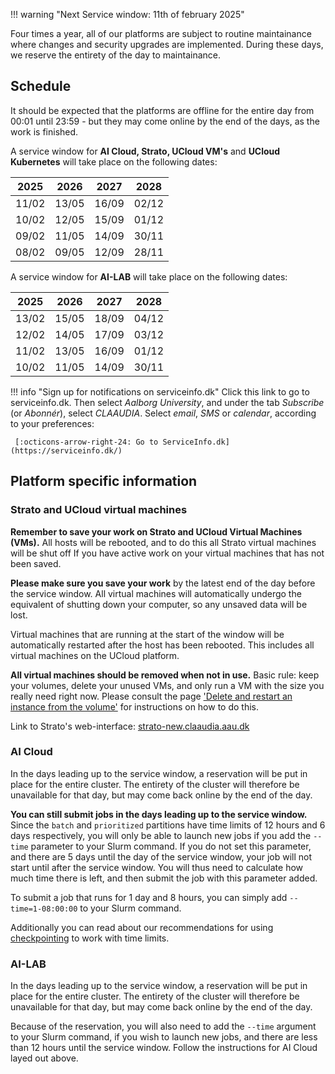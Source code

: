 
!!! warning "Next Service window: 11th of february 2025"

Four times a year, all of our platforms are subject to routine maintainance where changes and security upgrades are implemented.
During these days, we reserve the entirety of the day to maintainance. 

## Schedule

It should be expected that the platforms are offline for the entire day from 00:01 until 23:59 - but they may come online by the end of the days, as the work is finished.

A service window for **AI Cloud, Strato, UCloud VM's** and **UCloud Kubernetes** will take place on the following dates:


| 2025  | 2026  | 2027  | 2028  |
| ---   | ---   | ---   | ---   |
| 11/02 | 13/05 | 16/09 | 02/12 |
| 10/02 | 12/05 | 15/09 | 01/12 |
| 09/02 | 11/05 | 14/09 | 30/11 |
| 08/02 | 09/05 | 12/09 | 28/11 |


A service window for **AI-LAB** will take place on the following dates:

| 2025  | 2026  | 2027  | 2028  |
| ---   | ---   | ---   | ---   |
| 13/02 | 15/05 | 18/09 | 04/12 |
| 12/02 | 14/05 | 17/09 | 03/12 |
| 11/02 | 13/05 | 16/09 | 01/12 |
| 10/02 | 11/05 | 14/09 | 30/11 |


!!! info "Sign up for notifications on serviceinfo.dk"
    Click this link to go to serviceinfo.dk. Then select *Aalborg University*,
    and under the tab *Subscribe* (or *Abonnér*), select *CLAAUDIA*.
    Select *email*, *SMS* or *calendar*, according to your preferences:

     [:octicons-arrow-right-24: Go to ServiceInfo.dk](https://serviceinfo.dk/)


## Platform specific information

### Strato and UCloud virtual machines

**Remember to save your work on Strato and UCloud Virtual Machines (VMs).**  All hosts will be rebooted, and to do this all Strato virtual machines will be shut off
If you have active work on your virtual machines that has not been saved. 

**Please make sure you save your work** by the latest end of 
the day before the service window. All virtual machines will automatically undergo the
equivalent of shutting down your computer, so any unsaved data will be
lost.

Virtual machines that are running at the start of the window will be
automatically restarted after the host has been rebooted. This includes
all virtual machines on the UCloud platform.

**All virtual machines should be removed when not in use.** 
Basic rule: keep your volumes, delete your unused VMs, and only run a VM with the size you really need right now.
Please consult the page ['Delete and restart an instance from the volume'](strato/best-practice-guides/delete-and-restart-an-instance-from-the-volume/)
for instructions on how to do this.

Link to Strato's
web-interface: [strato-new.claaudia.aau.dk](https://strato-new.claaudia.aau.dk/)

### AI Cloud
In the days leading up to the service window, a reservation will be put in place for the entire cluster. The entirety of the cluster will therefore be unavailable for that day, but may come back online by the end of the day.

**You can still submit jobs in the days leading up to the service window.**
Since the `batch` and `prioritized` partitions have time limits of 12 hours and 6 days respectively, you will only be able to launch new jobs if you add the `--time` parameter to your Slurm command. If you do not set this parameter, and there are 5 days until the day of the service window, your job will not start until after the service window. You will thus need to calculate how much time there is left, and then submit the job with this parameter added. 

To submit a job that runs for 1 day and 8 hours, you can simply add `--time=1-08:00:00` to your Slurm command. 

Additionally you can read about our recommendations for using [checkpointing](ai-lab/additional-guides/requeuing-and-checkpointing/) to work with time limits.

### AI-LAB
In the days leading up to the service window, a reservation will be put in place for the entire cluster. The entirety of the cluster will therefore be unavailable for that day, but may come back online by the end of the day.

Because of the reservation, you will also need to add the `--time` argument to your Slurm command, if you wish to launch new jobs, and there are less than 12 hours until the service window. Follow the instructions for AI Cloud layed out above.
